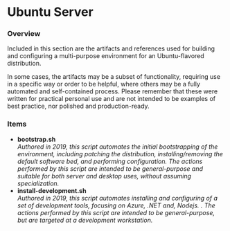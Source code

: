 # Ubuntu Server #

### Overview ###

Included in this section are the artifacts and references used for building and configuring a multi-purpose environment for an Ubuntu-flavored distribution.  

In some cases, the artifacts may be a subset of functionality, requiring use in a specific way or order to be helpful, where others may be a fully automated and self-contained process.  Please remember that these were written for practical personal use and are not intended to be examples of best practice, nor polished and production-ready.

### Items ##
  
* **bootstrap.sh**  
  _Authored in 2019, this script automates the initial bootstrapping of the environment, including patching the distribution, installing/removing the default software bed, and performing configuration.  The actions performed by this script are intended to be general-purpose and suitable for both server and desktop uses, without assuming specialization._   
* **install-development.sh**  
  _Authored in 2019, this script automates installing and configuring of a set of development tools, focusing on Azure, .NET and, Nodejs. .  The actions performed by this script are intended to be general-purpose, but are targeted at a development workstation._ 

